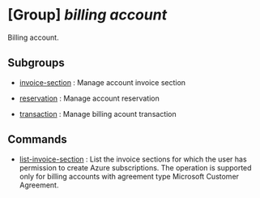 # [Group] _billing account_

Billing account.

## Subgroups

- [invoice-section](/Commands/billing/account/invoice-section/readme.md)
: Manage account invoice section

- [reservation](/Commands/billing/account/reservation/readme.md)
: Manage account reservation

- [transaction](/Commands/billing/account/transaction/readme.md)
: Manage billing acount transaction

## Commands

- [list-invoice-section](/Commands/billing/account/_list-invoice-section.md)
: List the invoice sections for which the user has permission to create Azure subscriptions. The operation is supported only for billing accounts with agreement type Microsoft Customer Agreement.

